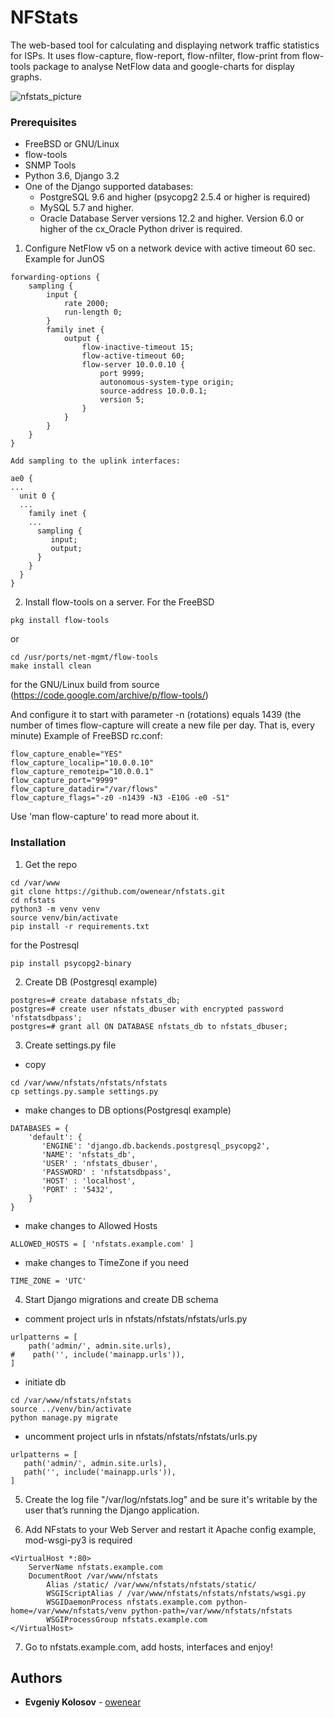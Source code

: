# NFStats
The web-based tool for calculating and displaying network traffic statistics for ISPs.
It uses flow-capture, flow-report, flow-nfilter, flow-print from flow-tools package to analyse NetFlow data and google-charts for display graphs.

![nfstats_picture](https://github.com/owenear/nfstats/docs/images/common_stats.png)

### Prerequisites
- FreeBSD or GNU/Linux
- flow-tools
- SNMP Tools
- Python 3.6, Django 3.2 
- One of the Django supported databases:
  - PostgreSQL 9.6 and higher (psycopg2 2.5.4 or higher is required) 
  - MySQL 5.7 and higher.
  - Oracle Database Server versions 12.2 and higher. Version 6.0 or higher of the cx_Oracle Python driver is required. 
  

1. Configure NetFlow v5 on a network device with active timeout 60 sec.
Example for JunOS
```
forwarding-options {
    sampling {
        input {
            rate 2000;
            run-length 0;
        }
        family inet {
            output {
                flow-inactive-timeout 15;
                flow-active-timeout 60; 
                flow-server 10.0.0.10 {
                    port 9999;
                    autonomous-system-type origin;
                    source-address 10.0.0.1;
                    version 5;
                }
            }
        }
    }
}

Add sampling to the uplink interfaces:

ae0 {
...
  unit 0 {
  ...
    family inet {
    ...
      sampling {
         input;
         output;
      }
    }
  }
}

```
2. Install flow-tools on a server.
For the FreeBSD
```
pkg install flow-tools
```
or
```
cd /usr/ports/net-mgmt/flow-tools
make install clean
``` 
for the GNU/Linux build from source (https://code.google.com/archive/p/flow-tools/)

And configure it to start with parameter -n (rotations) equals 1439 (the number of times flow-capture will create a new
file per day. That is, every minute)
Example of FreeBSD rc.conf:
```
flow_capture_enable="YES"
flow_capture_localip="10.0.0.10" 
flow_capture_remoteip="10.0.0.1" 
flow_capture_port="9999" 
flow_capture_datadir="/var/flows" 
flow_capture_flags="-z0 -n1439 -N3 -E10G -e0 -S1"
```
Use 'man flow-capture' to read more about it. 

### Installation
1. Get the repo
```
cd /var/www
git clone https://github.com/owenear/nfstats.git
cd nfstats
python3 -m venv venv
source venv/bin/activate
pip install -r requirements.txt
```
for the Postresql
```
pip install psycopg2-binary
```
2. Create DB (Postgresql example)
```
postgres=# create database nfstats_db;
postgres=# create user nfstats_dbuser with encrypted password 'nfstatsdbpass';
postgres=# grant all ON DATABASE nfstats_db to nfstats_dbuser;
```
3. Create settings.py file
 - copy
```
cd /var/www/nfstats/nfstats/nfstats
cp settings.py.sample settings.py
```
 - make changes to DB options(Postgresql example)
```
DATABASES = {
    'default': {
       'ENGINE': 'django.db.backends.postgresql_psycopg2',
       'NAME': 'nfstats_db',
       'USER' : 'nfstats_dbuser',
       'PASSWORD' : 'nfstatsdbpass',
       'HOST' : 'localhost',
       'PORT' : '5432',
    }
}
```
- make changes to Allowed Hosts
```
ALLOWED_HOSTS = [ 'nfstats.example.com' ]
```
- make changes to TimeZone if you need
```
TIME_ZONE = 'UTC'
```
4. Start Django migrations and create DB schema
 - comment project urls in nfstats/nfstats/nfstats/urls.py
```
urlpatterns = [
    path('admin/', admin.site.urls),
#    path('', include('mainapp.urls')),
]
 ```
 - initiate db
 ```
 cd /var/www/nfstats/nfstats
source ../venv/bin/activate
python manage.py migrate
 ```
 - uncomment project urls in nfstats/nfstats/nfstats/urls.py
 ```
 urlpatterns = [
    path('admin/', admin.site.urls),
    path('', include('mainapp.urls')),
]
 ```
5. Create the log file "/var/log/nfstats.log" and be sure it's writable by the user that’s running the Django application.
 
6. Add NFstats to your Web Server and restart it
 Apache config example, mod-wsgi-py3 is required
```
<VirtualHost *:80>
	ServerName nfstats.example.com
	DocumentRoot /var/www/nfstats
        Alias /static/ /var/www/nfstats/nfstats/static/
        WSGIScriptAlias / /var/www/nfstats/nfstats/nfstats/wsgi.py
        WSGIDaemonProcess nfstats.example.com python-home=/var/www/nfstats/venv python-path=/var/www/nfstats/nfstats
        WSGIProcessGroup nfstats.example.com
</VirtualHost>
```
7. Go to nfstats.example.com, add hosts, interfaces and enjoy!

## Authors

* **Evgeniy Kolosov** - [owenear](https://github.com/owenear)
